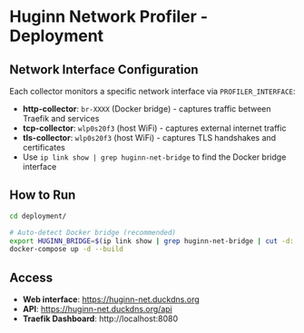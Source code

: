 # Huginn Network Profiler - Deployment

## Network Interface Configuration

Each collector monitors a specific network interface via `PROFILER_INTERFACE`:
- **http-collector**: `br-XXXX` (Docker bridge) - captures traffic between Traefik and services
- **tcp-collector**: `wlp0s20f3` (host WiFi) - captures external internet traffic
- **tls-collector**: `wlp0s20f3` (host WiFi) - captures TLS handshakes and certificates
- Use `ip link show | grep huginn-net-bridge` to find the Docker bridge interface

## How to Run

```bash
cd deployment/

# Auto-detect Docker bridge (recommended)
export HUGINN_BRIDGE=$(ip link show | grep huginn-net-bridge | cut -d: -f2 | awk '{print $1}')
docker-compose up -d --build
```

## Access

- **Web interface**: https://huginn-net.duckdns.org
- **API**: https://huginn-net.duckdns.org/api
- **Traefik Dashboard**: http://localhost:8080
